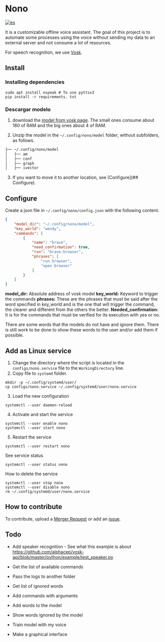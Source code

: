 # Nono
[![es](https://img.shields.io/badge/lang-es-yellow.svg)](README.es.md)

It is a customizable offline voice assistant. 
The goal of this project is to automate some processes using the voice without sending my data to an external server and 
not consume a lot of resources.

For speech recognition, we use [Vosk](https://alphacephei.com/vosk/).

## Install 
### Installing dependencies
```shell
sudo apt install espeak # To use pyttsx3
pip install -r requirements. txt 
```

### Descargar modelo 
1. download the [model from vosk page](https://alphacephei.com/vosk/models).
The small ones consume about 180 of RAM and the big ones about 4 of RAM.

2. Unzip the model in the `~/.config/nono/model` folder, without subfolders, as follows.
```bash
├── ~/.config/nono/model
│   ├── am
│   ├── conf
│   ├── graph
│   ├── ivector
```

3. If you want to move it to another location, see [Configure](## Configure).

## Configure
Create a json file in `~/.config/nono/config.json` with the following content.
```json
{
    "model_dir": "~/.config/nono/model",
    "key_world": "wendy",
    "commands": [
        {
            "name": "brave",
            "need_confirmation": true,
            "run": "brave-browser",
            "phrases": [
                "run browser",
                "open browser"
            ]
        }
    ]
}
```
**model_dir:** Absolute address of vosk model
**key_world:** Keyword to trigger the commands
**phrases:** These are the phrases that must be said after the word specified in *key_world* and is the one that will trigger the command, the clearer and different from the others the better.
**Needed_confirmation:** It is for the commands that must be verified for its execution with yes or no.

There are some words that the models do not have and ignore them. 
There is still work to be done to show these words to the user and/or add them if possible.

## Add as Linux service
1. Change the directory where the script is located in the `configs/nono.service` file to the `WorkingDirectory` line.
2. Copy file to `systemd` folder.

```shell
mkdir -p ~/.config/systemd/user/
cp configs/nono.service ~/.config/systemd/user/nono.service
```

3. Load the new configuration
```shell
systemctl --user daemon-reload
```

4. Activate and start the service 
```shell
systemctl --user enable nono
systemctl --user start nono
```

5. Restart the service
```shell
systemctl --user restart nono
```

See service status
```shell
systemctl --user status nono
```

How to delete the service
```shell
systemctl --user stop nono
systemctl --user disable nono
rm ~/.config/systemd/user/nono.service
```

## How to contribute
To contribute, upload a [Merger Request](https://gitlab.com/ruby232/nono/-/merge_requests) or add an [issue](https://gitlab.com/ruby232/nono/-/issues).


## Todo
- Add speaker recognition - See what this example is about https://github.com/alphacep/vosk-api/blob/master/python/example/test_speaker.py
- Get the list of available commands

- Pass the logs to another folder
- Get list of ignored words
- Add commands with arguments
- Add words to the model
- Show words ignored by the model
- Train model with my voice
- Make a graphical interface



